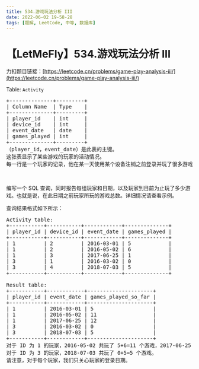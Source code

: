 ```yaml
---
title: 534.游戏玩法分析 III
date: 2022-06-02 19-58-28
tags: [题解, LeetCode, 中等, 数据库]
---
```


# 【LetMeFly】534.游戏玩法分析 III

力扣题目链接：[https://leetcode.cn/problems/game-play-analysis-iii/](https://leetcode.cn/problems/game-play-analysis-iii/)

<p>Table:&nbsp;<code>Activity</code></p>

<pre>
+--------------+---------+
| Column Name  | Type    |
+--------------+---------+
| player_id    | int     |
| device_id    | int     |
| event_date   | date    |
| games_played | int     |
+--------------+---------+
（player_id，event_date）是此表的主键。
这张表显示了某些游戏的玩家的活动情况。
每一行是一个玩家的记录，他在某一天使用某个设备注销之前登录并玩了很多游戏（可能是 0 ）。
</pre>

<p>&nbsp;</p>

<p>编写一个 SQL 查询，同时报告每组玩家和日期，以及玩家到目前为止玩了多少游戏。也就是说，在此日期之前玩家所玩的游戏总数。详细情况请查看示例。</p>

<p>查询结果格式如下所示：</p>

<pre>
Activity table:
+-----------+-----------+------------+--------------+
| player_id | device_id | event_date | games_played |
+-----------+-----------+------------+--------------+
| 1         | 2         | 2016-03-01 | 5            |
| 1         | 2         | 2016-05-02 | 6            |
| 1         | 3         | 2017-06-25 | 1            |
| 3         | 1         | 2016-03-02 | 0            |
| 3         | 4         | 2018-07-03 | 5            |
+-----------+-----------+------------+--------------+

Result table:
+-----------+------------+---------------------+
| player_id | event_date | games_played_so_far |
+-----------+------------+---------------------+
| 1         | 2016-03-01 | 5                   |
| 1         | 2016-05-02 | 11                  |
| 1         | 2017-06-25 | 12                  |
| 3         | 2016-03-02 | 0                   |
| 3         | 2018-07-03 | 5                   |
+-----------+------------+---------------------+
对于 ID 为 1 的玩家，2016-05-02 共玩了 5+6=11 个游戏，2017-06-25 共玩了 5+6+1=12 个游戏。
对于 ID 为 3 的玩家，2018-07-03 共玩了 0+5=5 个游戏。
请注意，对于每个玩家，我们只关心玩家的登录日期。
</pre>


    